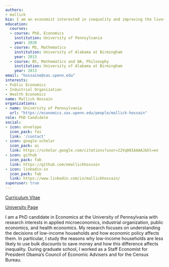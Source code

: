 ```yaml
---
authors:
- mallick
bio: I am an economist interested in inequality and improving the lives of those around me.
education:
  courses:
  - course: PhD, Economics
    institution: University of Pennsylvania
    year: 2020
  - course: MS, Mathematics
    institution: University of Alabama at Birmingham
    year: 2013
  - course: BS, Mathematics and BA, Philosophy 
    institution: University of Alabama at Birmingham
    year: 2013
email: "hossaine@sas.upenn.edu"
interests:
- Public Economics
- Industrial Organization
- Health Economics
name: Mallick Hossain
organizations:  
- name: University of Pennsylvania
  url: "https://economics.sas.upenn.edu/people/mallick-hossain"
role: PhD Candidate
social:
- icon: envelope
  icon_pack: fas
  link: '/contact'
- icon: google-scholar
  icon_pack: ai
  link: https://scholar.google.com/citations?user=22Vq08IAAAAJ&hl=en
- icon: github
  icon_pack: fab
  link: https://github.com/emallickhossain
- icon: linkedin-in
  icon_pack: fab
  link: https://www.linkedin.com/in/mallickhossain/
superuser: true
---
```


[Curriculum Vitae](/files/HossainCV.pdf)

[University Page](https://economics.sas.upenn.edu/people/mallick-hossain)

I am a PhD candidate in Economics at the University of Pennsylvania with research interests in applied microeconomics, industrial organization, public economics, and health economics. My research focuses on understanding the decisions of low-income households and how economic policy affects them. In particular, I study the reasons why low-income households are less likely to use bulk discounts to save money and how this difference affects inequality. During graduate school, I worked as a Staff Economist for President Obama’s Council of Economic Advisers and for the Census Bureau.
